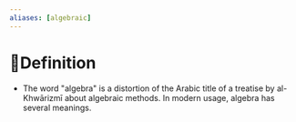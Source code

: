 ```yaml
---
aliases: [algebraic]
---
```


# 📝Definition
- The word "algebra" is a distortion of the Arabic title of a treatise by al-Khwārizmī about algebraic methods. In modern usage, algebra has several meanings.
